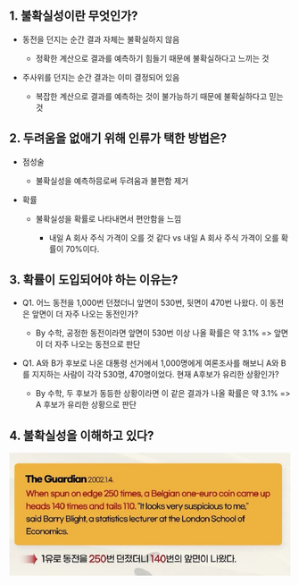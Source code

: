 ## 1. 불확실성이란 무엇인가?

- 동전을 던지는 순간 결과 자체는 불확실하지 않음
    - 정확한 계산으로 결과를 예측하기 힘들기 때문에 불확실하다고 느끼는 것

- 주사위를 던지는 순간 결과는 이미 결정되어 있음
    - 복잡한 계산으로 결과를 예측하는 것이 불가능하기 때문에 불확실하다고 믿는 것

## 2. 두려움을 없애기 위해 인류가 택한 방법은?

- 점성술
    - 불확실성을 예측하믕로써 두려움과 불편함 제거

- 확률
    - 불확실성을 확률로 나타내면서 편안함을 느낌
        
        - 내일 A 회사 주식 가격이 오를 것 같다 vs 내일 A 회사 주식 가격이 오를 확률이 70%이다.

## 3. 확률이 도입되어야 하는 이유는?

- Q1. 어느 동전을 1,000번 던졌더니 앞면이 530번, 뒷면이 470번 나왔다. 이 동전은 앞면이 더 자주 나오는 동전인가?
    - By 수학, 공정한 동전이라면 앞면이 530번 이상 나올 확률은 약 3.1% => 앞면이 더 자주 나오는 동전으로 판단

- Q1. A와 B가 후보로 나온 대통령 선거에서 1,000명에게 여론조사를 해보니 A와 B를 지지하는 사람이 각각 530명, 470명이었다. 현재 A후보가 유리한 상황인가?
    - By 수학, 두 후보가 동등한 상황이라면 이 같은 결과가 나올 확률은 약 3.1% => A 후보가 유리한 상황으로 판단

## 4. 불확실성을 이해하고 있다?


<img src="Img/1_1_불확실성과_확률_1.jpg">


